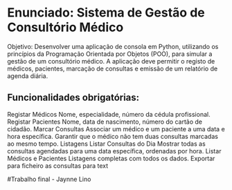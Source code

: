 # Enunciado: Sistema de Gestão de Consultório Médico

Objetivo:
Desenvolver uma aplicação de consola em Python, utilizando os princípios da Programação Orientada por Objetos (POO), para simular a gestão de um consultório médico. A aplicação deve permitir o registo de médicos, pacientes, marcação de consultas e emissão de um relatório de agenda diária.

## Funcionalidades obrigatórias:

Registar Médicos
Nome, especialidade, número da cédula profissional.
Registar Pacientes
Nome, data de nascimento, número do cartão de cidadão.
Marcar Consultas
Associar um médico e um paciente a uma data e hora específica.
Garantir que o médico não tem duas consultas marcadas ao mesmo tempo.
Listagens
Listar Consultas do Dia
Mostrar todas as consultas agendadas para uma data específica, ordenadas por hora.
Listar Médicos e Pacientes
Listagens completas com todos os dados.
Exportar para ficheiro as consultas para text

#Trabalho final - Jaynne Lino